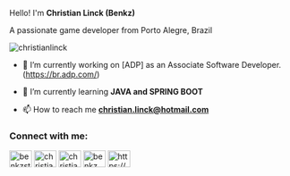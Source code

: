 <p align="left">Hello! I'm <strong>Christian Linck (Benkz)</strong></p>
<p align="left">A passionate game developer from Porto Alegre, Brazil</p>

<p align="left"> <img src="https://komarev.com/ghpvc/?username=christianlinck&label=Profile%20views&color=0e75b6&style=flat" alt="christianlinck" /> </p>

- 🔭 I’m currently working on [ADP] as an Associate Software Developer. (https://br.adp.com/)

- 🌱 I’m currently learning **JAVA and SPRING BOOT**

- 📫 How to reach me **christian.linck@hotmail.com**

<h3 align="left">Connect with me:</h3>
<p align="left">
<a href="https://twitter.com/benkzstream" target="blank"><img align="center" src="https://raw.githubusercontent.com/rahuldkjain/github-profile-readme-generator/master/src/images/icons/Social/twitter.svg" alt="benkzstream" height="30" width="40" /></a>
<a href="https://linkedin.com/in/christianbenkz" target="blank"><img align="center" src="https://raw.githubusercontent.com/rahuldkjain/github-profile-readme-generator/master/src/images/icons/Social/linked-in-alt.svg" alt="christianbenkz" height="30" width="40" /></a>
<a href="https://instagram.com/christianlinck" target="blank"><img align="center" src="https://raw.githubusercontent.com/rahuldkjain/github-profile-readme-generator/master/src/images/icons/Social/instagram.svg" alt="christianlinck" height="30" width="40" /></a>
<a href="https://www.youtube.com/c/benkz" target="blank"><img align="center" src="https://raw.githubusercontent.com/rahuldkjain/github-profile-readme-generator/master/src/images/icons/Social/youtube.svg" alt="benkz" height="30" width="40" /></a>
<a href="https://discord.gg/https://discord.gg/WJ8qXWvW5q" target="blank"><img align="center" src="https://raw.githubusercontent.com/rahuldkjain/github-profile-readme-generator/master/src/images/icons/Social/discord.svg" alt="https://discord.gg/WJ8qXWvW5q" height="30" width="40" /></a>
</p>

<!--
<h3 align="left">Support:</h3>
<p><a href="https://www.buymeacoffee.com/benkz"> <img align="left" src="https://cdn.buymeacoffee.com/buttons/v2/default-yellow.png" height="50" width="210" alt="benkz" /></a></p><br><br>
-->

